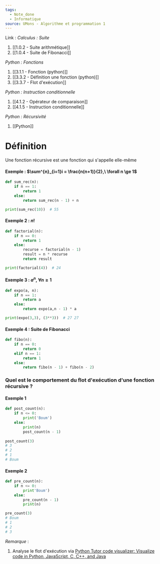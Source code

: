 ```yaml
---
tags:
  - Note_done
  - Informatique
source: UMons - Algorithme et programmation 1
---
```


Link :
_Calculus : Suite_
1. [[1.0.2 - Suite arithmétique]]
2. [[1.0.4 - Suite de Fibonacci]]

_Python : Fonctions_
1. [[3.1.1 - Fonction (python)]]
2. [[3.3.2 - Définition une fonction (python)]]
3. [[3.3.7 - Flot d'exécution]]

_Python : Instruction conditionnelle_
1. [[4.1.2 - Opérateur de comparaison]]
1. [[4.1.5 - Instruction conditionnelle]]

_Python : Récursivité_
1. [[Python]]

# Définition
Une fonction récursive est une fonction qui s'appelle elle-même 

#### Exemple : $\sum^{n}_{i=1}i = \frac{n(n+1)}{2},\ \forall n \ge 1$
```python
def sum_rec(n): 
	if n == 1: 
		return 1 
	else: 
		return sum_rec(n - 1) + n

print(sum_rec(10))  # 55
```

#### Exemple 2 : $n!$ 
```python
def factorial(n):
	if n == 0: 
		return 1 
	else: 
		recurse = factorial(n - 1) 
		result = n * recurse 
		return result

print(factorial(4))  # 24
```

#### Exemple 3 : $a^n,\ \forall n \ge 1$ 
```python
def expo(a, n): 
	if n == 1: 
		return a 
	else: 
		return expo(a,n - 1) * a

print(expo(3,3), (3**3))  # 27 27
```

#### Exemple 4 : Suite de Fibonacci
```python
def fibo(n): 
	if n == 0: 
		return 0 
	elif n == 1: 
		return 1 
	else: 
		return fibo(n - 1) + fibo(n - 2)
```

### Quel est le comportement du flot d'exécution d'une fonction récursive ?
#### Exemple 1
```python
def post_count(n): 
	if n <= 0: 
		print('Boum') 
	else: 
		print(n) 
		post_count(n - 1) 
		
post_count(3)
# 3
# 2
# 1
# Boum
```

#### Exemple 2
```python
def pre_count(n): 
	if n <= 0: 
		print'Boum') 
	else: 
		pre_count(n - 1) 
		print(n) 

pre_count(3)
# Boum
# 1
# 2
# 3
```

_Remarque_ :
1. Analyse le flot d'exécution via [Python Tutor code visualizer: Visualize code in Python, JavaScript, C, C++, and Java](https://pythontutor.com/visualize.html#mode=edit)

